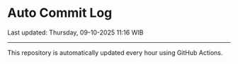 # Auto Commit Log

Last updated: Thursday, 09-10-2025 11:16 WIB

---

This repository is automatically updated every hour using GitHub Actions.
